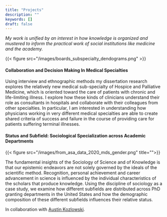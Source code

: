 ```yaml
---
title: "Projects"
description: ""
keywords: []
draft: false
---
```


*My work is unified by an interest in how knowledge is organized and mustered to inform the practical work of social institutions like medicine and the academy.*

{{< figure src="/images/boards_subspecialty_dendograms.png" >}}

#### Collaboration and Decision Making In Medical Specialties

Using interview and ethnographic methods my dissertation research explores the relatively new medical sub-specialty of Hospice and Palliative Medicine, which is oriented toward the care of patients with chronic and life-limiting illness. I explore how these kinds of clinicians understand their role as consultants in hospitals and collaborate with their colleagues from other specialties. In particular, I am interested in understanding how physicians working in very different medical specialties are able to create shared criteria of success and failure in the course of providing care for patients suffering terminal illnesses. 

#### Status and Subfield: Sociological Specialization across Academic Departments

{{< figure src="/images/from_asa_data_2020_mds_gender.png" title="">}}

The fundamental insights of the Sociology of Science and of Knowledge is that our epistemic endeavors are not solely governed by the ideals of the scientific method. Recognition, personal achievement and career advancement in science is influenced by the individual characteristics of the scholars that produce knowledge. Using the discipline of sociology as a case study, we examine how different subfields are distributed across PhD granting departments in the United States and how the demographic composition of these different subfields influences their relative status.

In collaboration with [Austin Kozlowski](https://austinkozlowski.com/).
